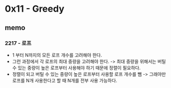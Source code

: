 # 0x11 - Greedy

## memo
### 2217 - 로프 
- 1 부터 N까지의 모든 로프 개수를 고려해야 한다.
- 그런 과정에서 각 로프의 최대 중량을 고려해야 한다. -> 최대 중량을 위해서는 버틸 수 있는 중량이 높은 로프부터 사용해야 하기 때문에 정렬이 필요하다.
- 정렬이 되고 버틸 수 있는 중량이 높은 로프부터 사용할 로프 개수를 뺌 -> 그래야만 로프를 N개 사용한다고 할 때 N개를 전부 사용 가능하다.
